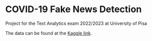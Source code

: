 # COVID-19 Fake News Detection
Project for the Text Analytics exam 2022/2023 at University of Pisa

The data can be found at the [Kaggle link](https://www.kaggle.com/datasets/arashnic/covid19-fake-news).
